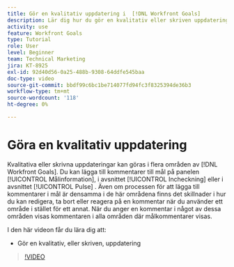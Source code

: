 ```yaml
---
title: Gör en kvalitativ uppdatering i  [!DNL Workfront Goals]
description: Lär dig hur du gör en kvalitativ eller skriven uppdatering i    Mål&rbrack;.
activity: use
feature: Workfront Goals
type: Tutorial
role: User
level: Beginner
team: Technical Marketing
jira: KT-8925
exl-id: 92d40d56-0a25-488b-9308-64ddfe545baa
doc-type: video
source-git-commit: bbdf99c6bc1be714077fd94fc3f8325394de36b3
workflow-type: tm+mt
source-wordcount: '118'
ht-degree: 0%

---
```


# Göra en kvalitativ uppdatering

Kvalitativa eller skrivna uppdateringar kan göras i flera områden av [!DNL Workfront Goals]. Du kan lägga till kommentarer till mål på panelen [!UICONTROL Målinformation], i avsnittet [!UICONTROL Incheckning] eller i avsnittet [!UICONTROL Pulse] . Även om processen för att lägga till kommentarer i mål är densamma i de här områdena finns det skillnader i hur du kan redigera, ta bort eller reagera på en kommentar när du använder ett område i stället för ett annat. När du anger en kommentar i något av dessa områden visas kommentaren i alla områden där målkommentarer visas.

I den här videon får du lära dig att:

* Gör en kvalitativ, eller skriven, uppdatering

>[!VIDEO](https://video.tv.adobe.com/v/335197/?quality=12&learn=on&enablevpops=1)
